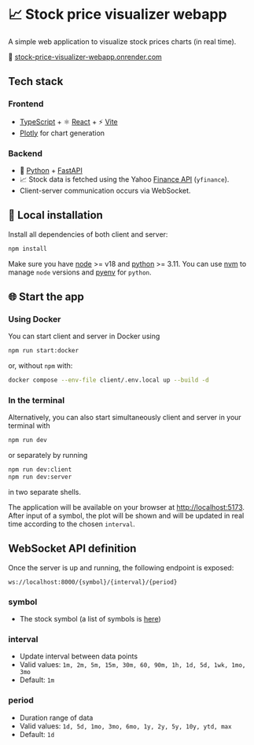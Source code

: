 # 📈 Stock price visualizer webapp

A simple web application to visualize stock prices charts (in real time).

🔗 [stock-price-visualizer-webapp.onrender.com](https://stock-price-visualizer-webapp.onrender.com)

## Tech stack

### Frontend

- [TypeScript](https://www.typescriptlang.org/) + ⚛ [React](https://react.dev/) + ⚡️ [Vite](https://vitejs.dev/)
- [Plotly](https://plotly.com/) for chart generation

### Backend

- 🐍 [Python](https://www.python.org/) + [FastAPI](https://fastapi.tiangolo.com/)
- 📈 Stock data is fetched using the Yahoo [Finance API](https://github.com/ranaroussi/yfinance) (`yfinance`).
- Client-server communication occurs via WebSocket.

## 🔧 Local installation

Install all dependencies of both client and server:

```bash
npm install
```

Make sure you have [node](https://nodejs.org/) >= v18 and [python](https://www.python.org) >= 3.11. You can use [nvm](https://github.com/nvm-sh/nvm#installing-and-updating) to manage `node` versions and [pyenv](https://github.com/pyenv/pyenv) for `python`.

## 🌐 Start the app

### Using Docker

You can start client and server in Docker using

```bash
npm run start:docker
```

or, without `npm` with:

```bash
docker compose --env-file client/.env.local up --build -d
```

### In the terminal

Alternatively, you can also start simultaneously client and server in your terminal with

```bash
npm run dev
```

or separately by running

```bash
npm run dev:client
npm run dev:server
```

in two separate shells.

The application will be available on your browser at [http://localhost:5173](http://localhost:5173). After input of a symbol, the plot will be shown and will be updated in real time according to the chosen `interval`.

## WebSocket API definition

Once the server is up and running, the following endpoint is exposed:

```
ws://localhost:8000/{symbol}/{interval}/{period}
```

### symbol

- The stock symbol (a list of symbols is [here](https://finance.yahoo.com/lookup/?guccounter=1))

### interval

- Update interval between data points
- Valid values: `1m, 2m, 5m, 15m, 30m, 60, 90m, 1h, 1d, 5d, 1wk, 1mo, 3mo`
- Default: `1m`

### period

- Duration range of data
- Valid values: `1d, 5d, 1mo, 3mo, 6mo, 1y, 2y, 5y, 10y, ytd, max`
- Default: `1d`
